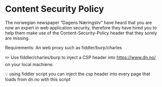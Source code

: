# Content Security Policy

The norwegian newspaper “Dagens Næringsliv” have heard that you are now an expert in web application security, therefore they have hired you to help them make use of the Content-Security-Policy header that they sorely are missing.

Requirements: An web proxy such as fiddler/burp/charles

:pencil2: Use fiddler/charles/burp to inject a CSP header into https://www.dn.no/ on your local machiene.

:bulb: using fiddler script you can inject the csp header into every page that loads from dn.no with this script